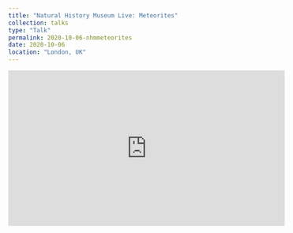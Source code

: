 ```yaml
---
title: "Natural History Museum Live: Meteorites"
collection: talks
type: "Talk"
permalink: 2020-10-06-nhmmeteorites
date: 2020-10-06
location: "London, UK"
---
```


<div markdown="0">
	<iframe width="560" height="315" src="https://www.youtube.com/embed/YmnZEwD-Rvk" title="YouTube video player" frameborder="0" allow="accelerometer; autoplay; clipboard-write; encrypted-media; gyroscope; picture-in-picture; web-share" allowfullscreen></iframe>
</div>
